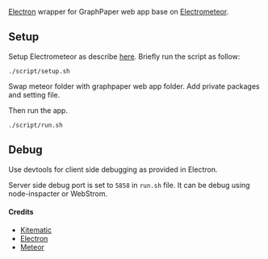 [Electron](http://electron.atom.io) wrapper for GraphPaper web app base on [Electrometeor](https://github.com/sircharleswatson/Electrometeor). 

## Setup

Setup Electrometeor as describe [here](https://github.com/sircharleswatson/Electrometeor). Briefly run the script as follow:

    ./script/setup.sh


Swap meteor folder with graphpaper web app folder. Add private packages and setting file.

    
Then run the app.    

    ./script/run.sh
    
## Debug

Use devtools for client side debugging as provided in Electron. 

Server side debug port is set to `5858` in `run.sh` file. It can be debug using node-inspacter or WebStrom.

#### Credits

* [Kitematic](https://github.com/kitematic/kitematic) 
* [Electron](http://electron.atom.io)
* [Meteor](http://meteor.com)


